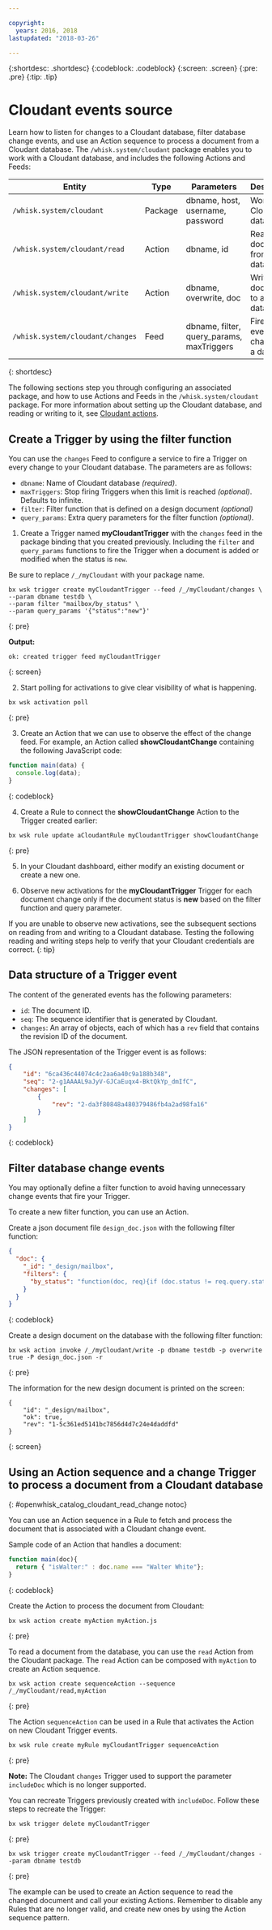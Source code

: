 ```yaml
---

copyright:
  years: 2016, 2018
lastupdated: "2018-03-26"

---
```


{:shortdesc: .shortdesc}
{:codeblock: .codeblock}
{:screen: .screen}
{:pre: .pre}
{:tip: .tip}

# Cloudant events source

Learn how to listen for changes to a Cloudant database, filter database change events, and use an Action sequence to process a document from a Cloudant database. The `/whisk.system/cloudant` package enables you to work with a Cloudant database, and includes the following Actions and Feeds:

| Entity | Type | Parameters | Description |
| --- | --- | --- | --- |
| `/whisk.system/cloudant` | Package | dbname, host, username, password | Work with a Cloudant database. |
| `/whisk.system/cloudant/read` | Action | dbname, id | Read a document from a database. |
| `/whisk.system/cloudant/write` | Action | dbname, overwrite, doc | Write a document to a database. |
| `/whisk.system/cloudant/changes` | Feed | dbname, filter, query_params, maxTriggers | Fire Trigger events on changes to a database. |
{: shortdesc}

The following sections step you through configuring an associated package, and how to use Actions and Feeds in the `/whisk.system/cloudant` package. For more information about setting up the Cloudant database, and reading or writing to it, see [Cloudant actions](./cloudant_actions.html).

## Create a Trigger by using the filter function

You can use the `changes` Feed to configure a service to fire a Trigger on every change to your Cloudant database. The parameters are as follows:

- `dbname`: Name of Cloudant database _(required)_.
- `maxTriggers`: Stop firing Triggers when this limit is reached _(optional)_. Defaults to infinite.
- `filter`: Filter function that is defined on a design document _(optional)_
- `query_params`: Extra query parameters for the filter function _(optional)_.

1. Create a Trigger named **myCloudantTrigger** with the `changes` feed in the package binding that you created previously. Including the `filter` and `query_params` functions to fire the Trigger when a document is added or modified when the status is `new`. 

  Be sure to replace `/_/myCloudant` with your package name.
  ```
  bx wsk trigger create myCloudantTrigger --feed /_/myCloudant/changes \
  --param dbname testdb \
  --param filter "mailbox/by_status" \
  --param query_params '{"status":"new"}'
  ```
  {: pre}

  **Output:**
  ```
  ok: created trigger feed myCloudantTrigger
  ```
  {: screen}

2. Start polling for activations to give clear visibility of what is happening.
  ```
  bx wsk activation poll
  ```
  {: pre}

3. Create an Action that we can use to observe the effect of the change feed. For example, an Action called **showCloudantChange** containing the following JavaScript code:
  ```javascript
  function main(data) {
    console.log(data);
  }
  ```
  {: codeblock}

4. Create a Rule to connect the **showCloudantChange** Action to the Trigger created earlier:
  ```
  bx wsk rule update aCloudantRule myCloudantTrigger showCloudantChange
  ```
  {: pre}

5. In your Cloudant dashboard, either modify an existing document or create a new one.

6. Observe new activations for the **myCloudantTrigger** Trigger for each document change only if the document status is **new** based on the filter function and query parameter.

If you are unable to observe new activations, see the subsequent sections on reading from and writing to a Cloudant database. Testing the following reading and writing steps help to verify that your Cloudant credentials are correct.
{: tip}

## Data structure of a Trigger event

The content of the generated events has the following parameters:

  - `id`: The document ID.
  - `seq`: The sequence identifier that is generated by Cloudant.
  - `changes`: An array of objects, each of which has a `rev` field that contains the revision ID of the document.

The JSON representation of the Trigger event is as follows:
```json
{
    "id": "6ca436c44074c4c2aa6a40c9a188b348",
    "seq": "2-g1AAAAL9aJyV-GJCaEuqx4-BktQkYp_dmIfC",
    "changes": [
        {
            "rev": "2-da3f80848a480379486fb4a2ad98fa16"
        }
    ]
}
```
{: codeblock}

## Filter database change events

You may optionally define a filter function to avoid having unnecessary change events that fire your Trigger.

To create a new filter function, you can use an Action.

Create a json document file `design_doc.json` with the following filter function:
```json
{
  "doc": {
    "_id": "_design/mailbox",
    "filters": {
      "by_status": "function(doc, req){if (doc.status != req.query.status){return false;} return true;}"
    }
  }
}
```
{: codeblock}

Create a design document on the database with the following filter function:
```
bx wsk action invoke /_/myCloudant/write -p dbname testdb -p overwrite true -P design_doc.json -r
```
{: pre}

The information for the new design document is printed on the screen:
```
{
    "id": "_design/mailbox",
    "ok": true,
    "rev": "1-5c361ed5141bc7856d4d7c24e4daddfd"
}
```
{: screen}

## Using an Action sequence and a change Trigger to process a document from a Cloudant database
{: #openwhisk_catalog_cloudant_read_change notoc}

You can use an Action sequence in a Rule to fetch and process the document that is associated with a Cloudant change event.

Sample code of an Action that handles a document:
```javascript
function main(doc){
  return { "isWalter:" : doc.name === "Walter White"};
}
```
{: codeblock}

Create the Action to process the document from Cloudant:
```
bx wsk action create myAction myAction.js
```
{: pre}

To read a document from the database, you can use the `read` Action from the Cloudant package.
The `read` Action can be composed with `myAction` to create an Action sequence.
```
bx wsk action create sequenceAction --sequence /_/myCloudant/read,myAction
```
{: pre}

The Action `sequenceAction` can be used in a Rule that activates the Action on new Cloudant Trigger events.
```
bx wsk rule create myRule myCloudantTrigger sequenceAction
```
{: pre}

**Note:** The Cloudant `changes` Trigger used to support the parameter `includeDoc` which is no longer supported.

You can recreate Triggers previously created with `includeDoc`. Follow these steps to recreate the Trigger: 
```
bx wsk trigger delete myCloudantTrigger
```
{: pre}

```
bx wsk trigger create myCloudantTrigger --feed /_/myCloudant/changes --param dbname testdb
```
{: pre}

The example can be used to create an Action sequence to read the changed document and call your existing Actions. Remember to disable any Rules that are no longer valid, and create new ones by using the Action sequence pattern.